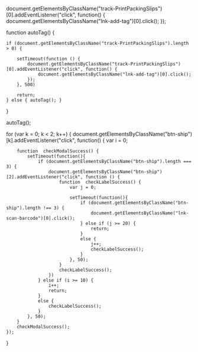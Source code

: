 document.getElementsByClassName("track-PrintPackingSlips")[0].addEventListener("click", function() {
    document.getElementsByClassName("lnk-add-tag")[0].click();
});

function autoTag() {

    if (document.getElementsByClassName("track-PrintPackingSlips").length > 0) {

        setTimeout(function () {
            document.getElementsByClassName("track-PrintPackingSlips")[0].addEventListener("click", function() {
                document.getElementsByClassName("lnk-add-tag")[0].click();
            });
        }, 500)

        return;
    } else { autoTag(); }
}

autoTag();





for (var k = 0; k < 2; k++) {
    document.getElementsByClassName("btn-ship")[k].addEventListener("click", function() {
        var i = 0;

        function  checkModalSuccess() {
            setTimeout(function(){
                if (document.getElementsByClassName("btn-ship").length === 3) {
                    document.getElementsByClassName("btn-ship")[2].addEventListener("click", function () {
                        function  checkLabelSuccess() {
                            var j = 0;

                            setTimeout(function(){
                                if (document.getElementsByClassName("btn-ship").length !== 3) {
                                    document.getElementsByClassName("lnk-scan-barcode")[0].click();
                                } else if (j >= 20) {
                                    return;
                                }
                                else {
                                    j++;
                                    checkLabelSuccess();
                                }
                            }, 50);
                        }
                        checkLabelSuccess();
                    })
                } else if (i >= 10) {
                    i++;
                    return;
                }
                else {
                    checkLabelSuccess();
                }
            }, 50);
        }
        checkModalSuccess();
    });
}

